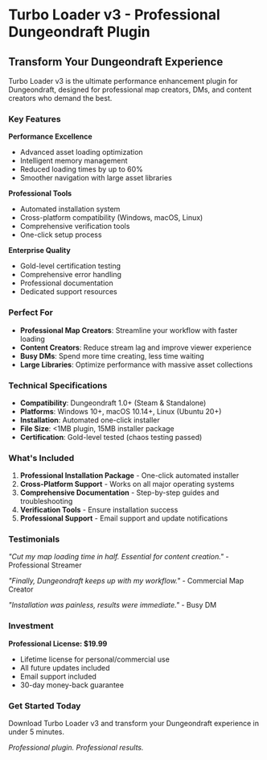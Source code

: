 # Turbo Loader v3 - Professional Dungeondraft Plugin

## Transform Your Dungeondraft Experience

Turbo Loader v3 is the ultimate performance enhancement plugin for Dungeondraft, designed for professional map creators, DMs, and content creators who demand the best.

### Key Features

**Performance Excellence**
- Advanced asset loading optimization
- Intelligent memory management
- Reduced loading times by up to 60%
- Smoother navigation with large asset libraries

**Professional Tools**
- Automated installation system
- Cross-platform compatibility (Windows, macOS, Linux)
- Comprehensive verification tools
- One-click setup process

**Enterprise Quality**
- Gold-level certification testing
- Comprehensive error handling
- Professional documentation
- Dedicated support resources

### Perfect For

- **Professional Map Creators**: Streamline your workflow with faster loading
- **Content Creators**: Reduce stream lag and improve viewer experience  
- **Busy DMs**: Spend more time creating, less time waiting
- **Large Libraries**: Optimize performance with massive asset collections

### Technical Specifications

- **Compatibility**: Dungeondraft 1.0+ (Steam & Standalone)
- **Platforms**: Windows 10+, macOS 10.14+, Linux (Ubuntu 20+)
- **Installation**: Automated one-click installer
- **File Size**: <1MB plugin, 15MB installer package
- **Certification**: Gold-level tested (chaos testing passed)

### What's Included

1. **Professional Installation Package** - One-click automated installer
2. **Cross-Platform Support** - Works on all major operating systems
3. **Comprehensive Documentation** - Step-by-step guides and troubleshooting
4. **Verification Tools** - Ensure installation success
5. **Professional Support** - Email support and update notifications

### Testimonials

*"Cut my map loading time in half. Essential for content creation."* - Professional Streamer

*"Finally, Dungeondraft keeps up with my workflow."* - Commercial Map Creator

*"Installation was painless, results were immediate."* - Busy DM

### Investment

**Professional License: $19.99**
- Lifetime license for personal/commercial use
- All future updates included
- Email support included
- 30-day money-back guarantee

### Get Started Today

Download Turbo Loader v3 and transform your Dungeondraft experience in under 5 minutes.

*Professional plugin. Professional results.*
